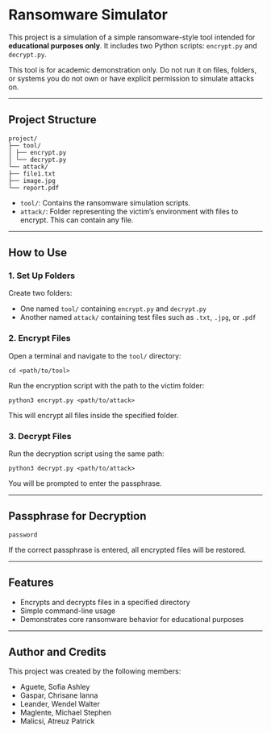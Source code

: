 # Ransomware Simulator

This project is a simulation of a simple ransomware-style tool intended for **educational purposes only**. It includes two Python scripts: `encrypt.py` and `decrypt.py`.

This tool is for academic demonstration only. Do not run it on files, folders, or systems you do not own or have explicit permission to simulate attacks on.

---

## Project Structure
```
project/
├── tool/
│ ├── encrypt.py
│ └── decrypt.py
└── attack/
├── file1.txt
├── image.jpg
└── report.pdf
```
- `tool/`: Contains the ransomware simulation scripts.
- `attack/`: Folder representing the victim’s environment with files to encrypt. This can contain any file.

---

## How to Use

### 1. Set Up Folders

Create two folders:

- One named `tool/` containing `encrypt.py` and `decrypt.py`
- Another named `attack/` containing test files such as `.txt`, `.jpg`, or `.pdf`

### 2. Encrypt Files

Open a terminal and navigate to the `tool/` directory:
```
cd <path/to/tool>
```
Run the encryption script with the path to the victim folder:

```
python3 encrypt.py <path/to/attack>
```

This will encrypt all files inside the specified folder.

### 3. Decrypt Files

Run the decryption script using the same path:

```
python3 decrypt.py <path/to/attack>
```

You will be prompted to enter the passphrase.

---

## Passphrase for Decryption

```
password
```

If the correct passphrase is entered, all encrypted files will be restored.

---

## Features

- Encrypts and decrypts files in a specified directory
- Simple command-line usage
- Demonstrates core ransomware behavior for educational purposes

---

## Author and Credits

This project was created by the following members:
- Aguete, Sofia Ashley
- Gaspar, Chrisane Ianna
- Leander, Wendel Walter
- Maglente, Michael Stephen
- Malicsi, Atreuz Patrick

